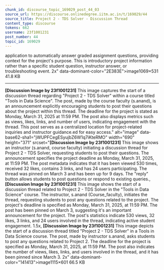 ```yaml
---
chunk_id: discourse_topic_169029_post_44_03
source_url: https://discourse.onlinedegree.iitm.ac.in/t/169029/44
source_title: Project 2 - TDS Solver - Discussion Thread
content_type: discourse
tokens: 662
username: 23f1001231
post_number: 44
topic_id: 169029
---
```


 application to automatically answer graded assignment questions, providing context for the project's purpose. This is introductory project information rather than a specific student question, instructor answer, or troubleshooting event. 2x" data-dominant-color="2E383E">image1069×531 41.8 KB

---

**[Discussion Image by 23f1001231]** This image captures the start of a discussion thread regarding "Project 2 - TDS Solver" within a course titled "Tools in Data Science". The post, made by the course faculty (s.anand), is an announcement explicitly encouraging students to post their questions about the project within this thread. The deadline for the project is stated as Monday, March 31, 2025 at 11:59 PM. The post also displays metrics such as views, likes, links, and number of users, indicating engagement with the thread. This post serves as a centralized location for project-related inquiries and instructor guidance.ed for easy access." alt="image" data-base62-sha1="jWUPFCegESyujbZ6W1q7iKteRMO" width="690" height="371" srcset="**[Discussion Image by 23f1001231]** This image shows an instructor (s.anand, course faculty) initiating a discussion thread for Project 2 - TDS Solver, requesting students to post their questions. The announcement specifies the project deadline as Monday, March 31, 2025, at 11:59 PM. The post metadata indicates that it has been viewed 530 times, received 32 likes, contains 3 links, and has 24 users participating. The thread was pinned on March 3 and has been up for 9 days. The "reply" button allows students to post questions or respond to existing queries., **[Discussion Image by 23f1001231]** This image shows the start of a discussion thread related to Project 2 - TDS Solver in the "Tools in Data Science" course. The instructor, s.anand (Course_faculty), initiates the thread, requesting students to post any questions related to the project. The project's deadline is specified as Monday, March 31, 2025, at 11:59 PM. The post has been pinned on March 3, suggesting it's an important announcement for the project. The post's statistics indicate 530 views, 32 likes, 3 links, and 24 users involved in the thread, indicating active student engagement. 1.5x, **[Discussion Image by 23f1001231]** This image depicts the start of a discussion thread titled "Project 2 - TDS Solver" in a Tools in Data Science course. The post, made by instructor s.anand, asks students to post any questions related to Project 2. The deadline for the project is specified as Monday, March 31, 2025, at 11:59 PM. The post also indicates the number of views, likes, links, and users involved in the thread, and it has been pinned since March 3. 2x" data-dominant-color="141413">image1115×601 66.5 KB
